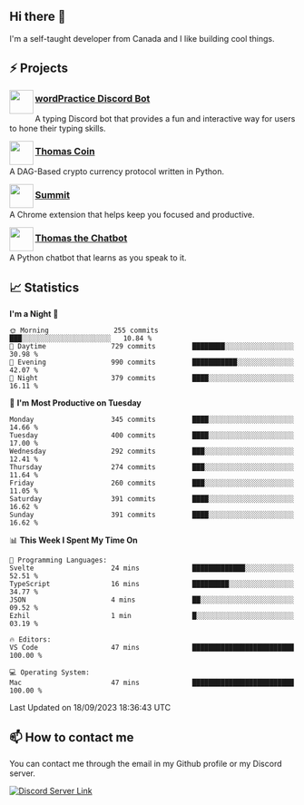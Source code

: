 <h2>Hi there 👋</h2>

<p>I'm a self-taught developer from Canada and I like building cool things.</p>

<h2>⚡ Projects</h2>

<img align="left" src="https://i.imgur.com/BIzs17V.png" width="42" height="42" />
<h3><a target="_blank" href="https://wordpractice.principle.sh/">wordPractice Discord Bot</a></h3>
<p>A typing Discord bot that provides a fun and interactive way for users to hone their typing skills.</p>

<img align="left" src="https://i.imgur.com/4FdQpgN.png" width="42" height="42" />
<h3><a href="https://github.com/principle105/thomas-coin">Thomas Coin</a></h3>
<p>A DAG-Based crypto currency protocol written in Python.</p>

<img align="left" src="https://i.imgur.com/Ly8Atho.png" width="42" height="42" />
<h3><a href="https://summit.sh/">Summit</a></h3>
<p>A Chrome extension that helps keep you focused and productive.</p>

<img align="left" src="https://i.imgur.com/hA9YF2s.png" width="42" height="42" />
<h3><a href="https://github.com/principle105/thomasthechatbot">Thomas the Chatbot</a></h3>
<p>A Python chatbot that learns as you speak to it.</p>

<h2>📈 Statistics</h2>

<!--START_SECTION:waka-->
**I'm a Night 🦉** 

```text
🌞 Morning                255 commits         ███░░░░░░░░░░░░░░░░░░░░░░   10.84 % 
🌆 Daytime                729 commits         ████████░░░░░░░░░░░░░░░░░   30.98 % 
🌃 Evening                990 commits         ███████████░░░░░░░░░░░░░░   42.07 % 
🌙 Night                  379 commits         ████░░░░░░░░░░░░░░░░░░░░░   16.11 % 
```
📅 **I'm Most Productive on Tuesday** 

```text
Monday                   345 commits         ████░░░░░░░░░░░░░░░░░░░░░   14.66 % 
Tuesday                  400 commits         ████░░░░░░░░░░░░░░░░░░░░░   17.00 % 
Wednesday                292 commits         ███░░░░░░░░░░░░░░░░░░░░░░   12.41 % 
Thursday                 274 commits         ███░░░░░░░░░░░░░░░░░░░░░░   11.64 % 
Friday                   260 commits         ███░░░░░░░░░░░░░░░░░░░░░░   11.05 % 
Saturday                 391 commits         ████░░░░░░░░░░░░░░░░░░░░░   16.62 % 
Sunday                   391 commits         ████░░░░░░░░░░░░░░░░░░░░░   16.62 % 
```


📊 **This Week I Spent My Time On** 

```text
💬 Programming Languages: 
Svelte                   24 mins             █████████████░░░░░░░░░░░░   52.51 % 
TypeScript               16 mins             █████████░░░░░░░░░░░░░░░░   34.77 % 
JSON                     4 mins              ██░░░░░░░░░░░░░░░░░░░░░░░   09.52 % 
Ezhil                    1 min               █░░░░░░░░░░░░░░░░░░░░░░░░   03.19 % 

🔥 Editors: 
VS Code                  47 mins             █████████████████████████   100.00 % 

💻 Operating System: 
Mac                      47 mins             █████████████████████████   100.00 % 
```


 Last Updated on 18/09/2023 18:36:43 UTC
<!--END_SECTION:waka-->

<h2>📫 How to contact me</h2>

You can contact me through the email in my Github profile or my Discord server.

[![Discord Server Link](https://dcbadge.vercel.app/api/server/DHnk46C)](https://discord.gg/DHnk46C)

